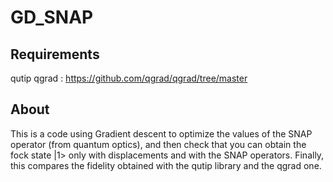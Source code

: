 # GD_SNAP

## Requirements

qutip 
qgrad :  https://github.com/qgrad/qgrad/tree/master

## About

This is a code using Gradient descent to optimize the values of the SNAP operator (from quantum optics), and then check that you can obtain the fock state |1> only with displacements and with the SNAP operators. Finally, this compares the fidelity obtained with the qutip library and the qgrad one. 
